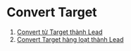 # Convert Target

1. [Convert từ Target thành Lead](convert-tu-target-thanh-lead.md)
2. [Convert Target hàng loạt thành Lead](convert-target-hang-loat-thanh-lead.md)
